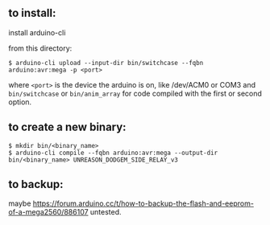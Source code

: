 ## to install:

install arduino-cli

from this directory:

`$ arduino-cli upload --input-dir bin/switchcase --fqbn arduino:avr:mega -p <port>`

where `<port>` is the device the arduino is on, like /dev/ACM0 or COM3
and `bin/switchcase` or `bin/anim_array` for code compiled with the first or second option.

## to create a new binary:

```
$ mkdir bin/<binary_name>
$ arduino-cli compile --fqbn arduino:avr:mega --output-dir bin/<binary_name> UNREASON_DODGEM_SIDE_RELAY_v3
```

## to backup:

maybe https://forum.arduino.cc/t/how-to-backup-the-flash-and-eeprom-of-a-mega2560/886107
untested.
